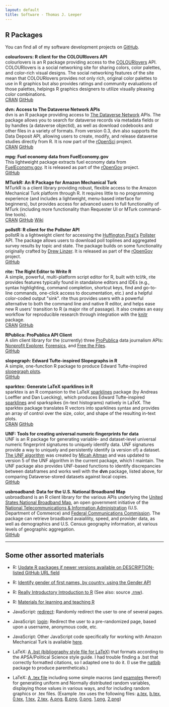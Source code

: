 ```yaml
---
layout: default
title: Software - Thomas J. Leeper
---
```


## R Packages ##

You can find all of my software development projects on [GitHub](http://github.com/leeper).

**colourlovers: R client for the COLOURlovers API**<br/>
colourlovers is an R package providing access to the [COLOURlovers](http://www.colourlovers.com/) API. COLOURlovers is a social networking site for sharing colors, color palettes, and color-rich visual designs. The social networking features of the site mean that COLOURlovers provides not only rich, original color palettes to use in R graphics but also provides ratings and community evaluations of those palettes, helpings R graphics designers to utilize visually pleasing color combinations.<br/>[CRAN](http://cran.r-project.org/web/packages/colourlovers/index.html) [GitHub](https://github.com/leeper/colourlovers)


**dvn: Access to The Dataverse Network APIs**<br/>
dvn is an R package providing access to [The Dataverse Network](http://thedata.org) APIs. The package allows you to search for dataverse records via metadata fields or by handles (a dataverse objectid), as well as download codebooks and other files in a variety of formats. From version 0.3, dvn also supports the Data Deposit API, allowing users to create, modify, and release dataverse studies directly from R. It is now part of the [rOpenSci](http://ropensci.org/) project.<br/>[CRAN](http://cran.r-project.org/web/packages/dvn/index.html) [GitHub](https://github.com/rOpenSci/dvn)


**mpg: Fuel economy data from FuelEconomy.gov**<br/>
This lightweight package extracts fuel economy data from [FuelEconomy.gov](FuelEconomy.gov). It is released as part of the [rOpenGov](http://ropengov.github.io/) project.<br/>[GitHub](https://github.com/rOpenGov/mpg)


**MTurkR: An R Package for Amazon Mechanical Turk**<br/>
MTurkR is a client library providing robust, flexible access to the Amazon Mechanical Turk platform through R. It requires little to no programming experience (and includes a lightweight, menu-based interface for beginners), but provides access for advanced users to full functionality of MTurk (including more functionality than Requester UI or MTurk command-line tools).<br/>[CRAN](http://cran.r-project.org/web/packages/MTurkR/index.html) [GitHub](https://github.com/leeper/MTurkR) [Wiki](https://github.com/leeper/MTurkR/wiki)


**pollstR: R client for the Pollster API**<br/>
pollstR is a lightweight client for accessing the [Huffington Post's](http://www.huffingtonpost.com/) [Pollster](http://www.huffingtonpost.com/news/pollster/) API. The package allows users to download poll toplines and aggregated survey results by topic and state. The package builds on some functionality originally crafted by [Drew Linzer](http://votamatic.org/about-me/). It is released as part of the [rOpenGov](http://ropengov.github.io/) project.<br/>[GitHub](https://github.com/rOpenGov/pollstR)


**rite: The Right Editor to Write R**<br/>
A simple, powerful, multi-platform script editor for R, built with tcl/tk, rite provides features typically found in standalone editors and IDEs (e.g., syntax highlighting, command completion, shortcut keys, find and go-to-line commands, one-click access to documentation, etc.) and a helpful color-coded output "sink". rite thus provides users with a powerful alternative to both the command line and native R editor, and helps ease new R users' transition to R (a major rite of passage). It also creates an easy workflow for reproducible research through integration with the [knitr](http://cran.r-project.org/web/packages/knitr/index.html) package.<br/>[CRAN](http://cran.r-project.org/web/packages/rite/index.html) [GitHub](https://github.com/leeper/rite)


**RPublica: ProPublica API Client**<br/>
A slim client library for the (currently) three [ProPublica](http://www.propublica.org/) data journalism APIs: [Nonprofit Explorer](http://projects.propublica.org/nonprofits/api), [Forensics](http://projects.propublica.org/forensics/api), and [Free the Files](https://projects.propublica.org/free-the-files/api).<br/>[GitHub](https://github.com/rOpenGov/RPublica)


**slopegraph: Edward Tufte-inspired Slopegraphs in R**<br/>
A simple, one-function R package to produce Edward Tufte-inspired [slopegraph plots](http://www.edwardtufte.com/bboard/q-and-a-fetch-msg?msg_id=0003nk).<br/>[GitHub](https://github.com/leeper/slopegraph)


**sparktex: Generate LaTeX sparklines in R**<br/>
sparktex is an R companion to the LaTeX [sparklines](http://www.ctan.org/pkg/sparklines) package (by Andreas Loeffler and Dan Luecking), which produces Edward Tufte-inspired [sparklines](http://en.wikipedia.org/wiki/Sparkline) and sparkspikes (in-text histograms) natively in LaTeX. The sparktex package translates R vectors into sparklines syntax and provides an array of control over the size, color, and shape of the resulting in-text plots.<br/>[CRAN](http://cran.r-project.org/web/packages/sparktex/index.html) [GitHub](https://github.com/leeper/sparktex)


**UNF: Tools for creating universal numeric fingerprints for data**<br/>
UNF is an R package for generating variable- and dataset-level universal numeric fingerprint signatures to uniquely identify data. UNF signatures provide a way to uniquely and persistently identify (a version of) a dataset. [The UNF algorithm](http://thedata.org/book/universal-numerical-fingerprint) was created by [Micah Altman](http://micahaltman.com/) and was updated to version 5 of the UNF algorithm in the current package, which I maintain. The UNF package also provides UNF-based functions to identify discrepancies between dataframes and works well with the **dvn** package, listed above, for comparing Dataverse-stored datasets against local copies.<br/>[GitHub](https://github.com/leeper/UNF)


**usbroadband: Data for the U.S. National Broadband Map**<br/>
usbroadband is an R client library for the various APIs underlying the [United States National Broadband Map](http://www.broadbandmap.gov/), an open government initiative of the [National Telecommunications & Information Administration](http://www.ntia.doc.gov/) (U.S. Department of Commerce) and [Federal Communications Commission](http://www.fcc.gov/). The package can retrieve broadband avaialility, speed, and provider data, as well as demographics and U.S. Census geography information, at various levels of geographic aggregation.<br/>[GitHub](https://github.com/rOpenGov/usbroadband)


---
## Some other assorted materials ##

* R: [Update R packages if newer versions available on DESCRIPTION-listed GitHub URL field](https://gist.github.com/leeper/9123584)
* R: [Identify gender of first names, by country, using the Gender API](https://gist.github.com/leeper/9021068)
* R: [Really Introductory Introduction to R](http://thomasleeper.com/Rcourse/Intro2R/Intro2R.pdf) (See also: source [.rnw](http://thomasleeper.com/Rcourse/Intro2R/Intro2R.rnw)).
* R: [Materials for learning and teaching R](http://thomasleeper.com/Rcourse/)

* JavaScript: [redirect](https://github.com/leeper/leeper.github.io/blob/master/code/javascript/redirect.html): Randomly redirect the user to one of several pages.
* JavaScript: [login](https://github.com/leeper/leeper.github.io/blob/master/code/javascript/login.html): Redirect the user to a pre-randomized page, based upon a username, anonymous code, etc.
* JavaScript: Other JavaScript code specifically for working with Amazon Mechanical Turk is available [here](MTurkR/index.html).

* LaTeX: [A .bst (bibliography style file for LaTeX)](https://github.com/leeper/leeper.github.io/blob/master/code/tex/apsa-leeper.bst) that formats according to the APSA/Political Science style guide. I had trouble finding a .bst that correctly formatted citations, so I adapted one to do it. (I use the [natbib](http://www.ctan.org/tex-archive/macros/latex/contrib/natbib/) package to produce parentheticals.)
* LaTeX:  [A .tex file](https://github.com/leeper/leeper.github.io/blob/master/code/tex/random.tex) including some simple macros (and [examples](code/tex/random.pdf) thereof) for generating uniform and Normally distributed random variables, displaying those values in various ways, and for including random graphics or .tex files. (Example .tex uses the following files:
[a.tex](code/tex/a.tex), [b.tex](code/tex/b.tex), [0.tex](code/tex/0.tex), [1.tex](code/tex/1.tex), [2.tex](code/tex/2.tex), [A.png](code/tex/A.png), [B.png](code/tex/B.png), [0.png](code/tex/0.png), [1.png](code/tex/1.png), [2.png](code/tex/2.png))
